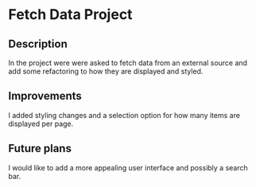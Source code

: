 # Fetch Data Project

## Description
In the project were were asked to fetch data from an external source and add some refactoring to how they are displayed and styled.

## Improvements
I added styling changes and a selection option for how many items are displayed per page.

## Future plans
I would like to add a more appealing user interface and possibly a search bar.

